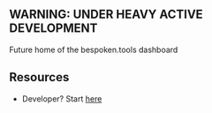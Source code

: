 ## WARNING: UNDER HEAVY ACTIVE DEVELOPMENT

Future home of the bespoken.tools dashboard

## Resources

- Developer? Start [here](./DEVELOPER.md)
